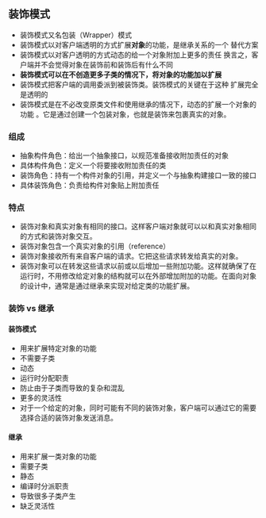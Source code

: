 ## 装饰模式
- 装饰模式又名包装（Wrapper）模式
- 装饰模式以对客户端透明的方式扩展**对象**的功能，是继承关系的一个
替代方案
- 装饰模式以对客户透明的方式动态的给一个对象附加上更多的责任
换言之，客户端并不会觉得对象在装饰前和装饰后有什么不同
- **装饰模式可以在不创造更多子类的情况下，将对象的功能加以扩展**
- 装饰模式把客户端的调用委派到被装饰类。装饰模式的关键在于这种
扩展完全是透明的
- 装饰模式是在不必改变原类文件和使用继承的情况下，动态的扩展一个对象的功能
。它是通过创建一个包装对象，也就是装饰来包裹真实的对象。

### 组成
- 抽象构件角色：给出一个抽象接口，以规范准备接收附加责任的对象
- 具体构件角色：定义一个将要接收附加责任的类
- 装饰角色：持有一个构件对象的引用，并定义一个与抽象构建接口一致的接口
- 具体装饰角色：负责给构件对象贴上附加责任

### 特点

- 装饰对象和真实对象有相同的接口。这样客户端对象就可以以和真实对象相同的方式和装饰对象交互。
- 装饰对象包含一个真实对象的引用（reference）
- 装饰对象接收所有来自客户端的请求。它把这些请求转发给真实的对象。
- 装饰对象可以在转发这些请求以前或以后增加一些附加功能。这样就确保了在运行时，不用修改给定对象的结构就可以在外部增加附加的功能。在面向对象的设计中，通常是通过继承来实现对给定类的功能扩展。

### 装饰 vs 继承
#### 装饰模式
- 用来扩展特定对象的功能
- 不需要子类
- 动态
- 运行时分配职责
- 防止由于子类而导致的复杂和混乱
- 更多的灵活性
- 对于一个给定的对象，同时可能有不同的装饰对象，客户端可以通过它的需要选择合适的装饰对象发送消息。

#### 继承
- 用来扩展一类对象的功能
- 需要子类
- 静态
- 编译时分派职责
- 导致很多子类产生
- 缺乏灵活性


